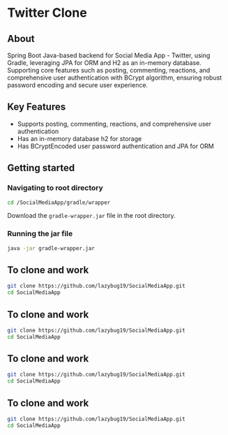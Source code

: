 # Twitter Clone 

## About

Spring Boot Java-based backend for Social Media App - Twitter, using Gradle, leveraging JPA for ORM and H2 as an in-memory database. Supporting core features such as posting, commenting, reactions, and comprehensive user authentication with BCrypt algorithm, ensuring robust password encoding and secure user experience.

## Key Features

- Supports posting, commenting, reactions, and comprehensive user authentication
- Has an in-memory database h2 for storage
- Has BCryptEncoded user password authentication and JPA for ORM

## Getting started

### Navigating to root directory
```sh
cd /SocialMediaApp/gradle/wrapper
```

Download the ```gradle-wrapper.jar``` file in the root directory.

### Running the jar file
```sh
java -jar gradle-wrapper.jar
```
## To clone and work
```sh
git clone https://github.com/lazybug19/SocialMediaApp.git
cd SocialMediaApp
```

## To clone and work
```sh
git clone https://github.com/lazybug19/SocialMediaApp.git
cd SocialMediaApp
```

## To clone and work
```sh
git clone https://github.com/lazybug19/SocialMediaApp.git
cd SocialMediaApp
```

## To clone and work
```sh
git clone https://github.com/lazybug19/SocialMediaApp.git
cd SocialMediaApp
```
